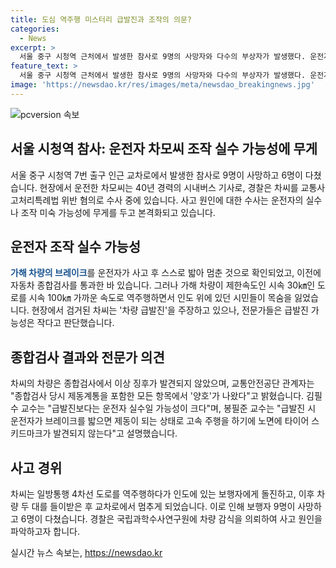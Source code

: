 ```yaml
---
title: 도심 역주행 미스터리 급발진과 조작의 의문?
categories:
  - News
excerpt: >
  서울 중구 시청역 근처에서 발생한 참사로 9명의 사망자와 다수의 부상자가 발생했다. 운전자는 40년 경력의 시내버스 기사였으며, 사고 이후 교통사고처리특례법 위반 혐의로 입건됐다. 사고 원인에 대한 수사가 본격화되었는데, 운전자의 실수나 조작 미숙 가능성이 검토 중이다. 가해 차량은 역주행 후 인도로 돌진하면서 인명을 잃게 되었는데, 운전자는 급발진을 주장했다. 그러나 전문가들은 급발진 가능성은 작다고 밝혔으며, 사고기록장치 등의 확인이 급발진 여부를 밝힐 것으로 예상된다. 경찰은 국립과학수사연구원에 차량 감식을 의뢰했고, 수사가 진행 중이다. (단어 수: 122)
feature_text: >
  서울 중구 시청역 근처에서 발생한 참사로 9명의 사망자와 다수의 부상자가 발생했다. 운전자는 40년 경력의 시내버스 기사였으며, 사고 이후 교통사고처리특례법 위반 혐의로 입건됐다. 사고 원인에 대한 수사가 본격화되었는데, 운전자의 실수나 조작 미숙 가능성이 검토 중이다. 가해 차량은 역주행 후 인도로 돌진하면서 인명을 잃게 되었는데, 운전자는 급발진을 주장했다. 그러나 전문가들은 급발진 가능성은 작다고 밝혔으며, 사고기록장치 등의 확인이 급발진 여부를 밝힐 것으로 예상된다. 경찰은 국립과학수사연구원에 차량 감식을 의뢰했고, 수사가 진행 중이다. (단어 수: 122)
image: 'https://newsdao.kr/res/images/meta/newsdao_breakingnews.jpg'
---
```


<p><img src="https://newsdao.kr/res/images/meta/newsdao_breakingnews.jpg" alt="pcversion 속보" /></p>

<h2 data-ke-size="size26">서울 시청역 참사: 운전자 차모씨 조작 실수 가능성에 무게</h2>

<p>서울 중구 시청역 7번 출구 인근 교차로에서 발생한 참사로 9명이 사망하고 6명이 다쳤습니다. 현장에서 운전한 차모씨는 40년 경력의 시내버스 기사로, 경찰은 차씨를 교통사고처리특례법 위반 혐의로 수사 중에 있습니다. 사고 원인에 대한 수사는 운전자의 실수나 조작 미숙 가능성에 무게를 두고 본격화되고 있습니다.</p>

<p data-ke-size="size16"></p>

<h2 data-ke-size="size24">운전자 조작 실수 가능성</h2>

<p><b><span style="color: #1a5490;">가해 차량의 브레이크</span></b>를 운전자가 사고 후 스스로 밟아 멈춘 것으로 확인되었고, 이전에 자동차 종합검사를 통과한 바 있습니다. 그러나 가해 차량이 제한속도인 시속 30㎞인 도로를 시속 100㎞ 가까운 속도로 역주행하면서 인도 위에 있던 시민들이 목숨을 잃었습니다. 현장에서 검거된 차씨는 '차량 급발진'을 주장하고 있으나, 전문가들은 급발진 가능성은 작다고 판단했습니다.</p>

<p data-ke-size="size16"></p>

<h2 data-ke-size="size24">종합검사 결과와 전문가 의견</h2>

<p>차씨의 차량은 종합검사에서 이상 징후가 발견되지 않았으며, 교통안전공단 관계자는 "종합검사 당시 제동계통을 포함한 모든 항목에서 '양호'가 나왔다"고 밝혔습니다. 김필수 교수는 "급발진보다는 운전자 실수일 가능성이 크다"며, 봉필준 교수는 "급발진 시 운전자가 브레이크를 밟으면 제동이 되는 상태로 고속 주행을 하기에 노면에 타이어 스키드마크가 발견되지 않는다"고 설명했습니다.</p>

<p data-ke-size="size16"></p>

<h2 data-ke-size="size24">사고 경위</h2>

<p>차씨는 일방통행 4차선 도로를 역주행하다가 인도에 있는 보행자에게 돌진하고, 이후 차량 두 대를 들이받은 후 교차로에서 멈추게 되었습니다. 이로 인해 보행자 9명이 사망하고 6명이 다쳤습니다. 경찰은 국립과학수사연구원에 차량 감식을 의뢰하여 사고 원인을 파악하고자 합니다.</p>

<p data-ke-size="size16"></p>
실시간 뉴스 속보는, <a href="https://newsdao.kr" rel="dofollow">https://newsdao.kr</a>



